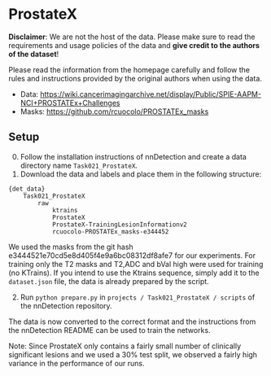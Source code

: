 # ProstateX
**Disclaimer**: We are not the host of the data.
Please make sure to read the requirements and usage policies of the data and **give credit to the authors of the dataset**!

Please read the information from the homepage carefully and follow the rules and instructions provided by the original authors when using the data.
- Data: https://wiki.cancerimagingarchive.net/display/Public/SPIE-AAPM-NCI+PROSTATEx+Challenges
- Masks: https://github.com/rcuocolo/PROSTATEx_masks

## Setup
0. Follow the installation instructions of nnDetection and create a data directory name `Task021_ProstateX`.
1. Download the data and labels and place them in the following structure:

```text
{det_data}
    Task021_ProstateX
        raw
            ktrains
            ProstateX
            ProstateX-TrainingLesionInformationv2
            rcuocolo-PROSTATEx_masks-e344452
```

We used the masks from the git hash e3444521e70cd5e8d405f4e9a6bc08312df8afe7 for our experiments.
For training only the T2 masks and T2,ADC and bVal high were used for training (no KTrains).
If you intend to use the Ktrains sequence, simply add it to the `dataset.json` file, the data is already prepared by the script.

2. Run `python prepare.py` in `projects / Task021_ProstateX / scripts` of the nnDetection repository.

The data is now converted to the correct format and the instructions from the nnDetection README can be used to train the networks.

Note: Since ProstateX only contains a fairly small number of clinically significant lesions and we used a 30% test split, we observed a fairly high variance in the performance of our runs.
